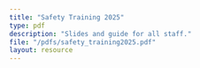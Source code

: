 ```yaml
---
title: "Safety Training 2025"
type: pdf
description: "Slides and guide for all staff."
file: "/pdfs/safety_training2025.pdf"
layout: resource
---
```

